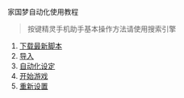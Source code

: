 家国梦自动化使用教程
> 按键精灵手机助手基本操作方法请使用搜索引擎

1. [下载最新脚本](https://github.com/liasica/JiaGuoMengTrainer/releases)
2. [导入](导入.md)
3. [自动化设定](自动化设定.md)
4. [开始游戏](开始游戏.md)
5. [重新设置](重新设置.md)
